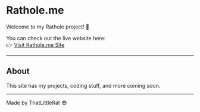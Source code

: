 # Rathole.me

Welcome to my Rathole project! 🐀

You can check out the live website here:  
👉 [Visit Rathole.me Site](https://thatlittlerat.github.io/rathole.me/)

---

## About

This site has my projects, coding stuff, and more coming soon.

---

Made by ThatLittleRat 😎
